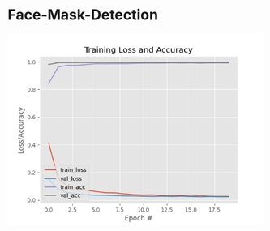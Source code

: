 # Face-Mask-Detection

![Graph of accuracy](https://github.com/aryanxp/face-mask-detection/blob/master/plot.png?raw=true)
